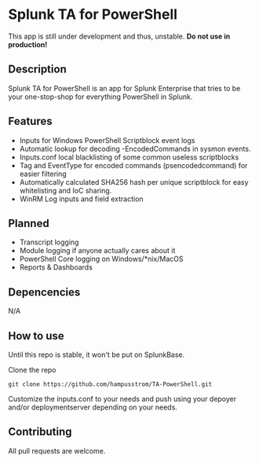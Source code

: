 # Splunk TA for PowerShell
This app is still under development and thus, unstable. 
**Do not use in production!**
## Description
Splunk TA for PowerShell is an app for Splunk Enterprise that tries to be your one-stop-shop for everything PowerShell in Splunk.

## Features
* Inputs for Windows PowerShell Scriptblock event logs
* Automatic lookup for decoding -EncodedCommands in sysmon events.
* Inputs.conf local blacklisting of some common useless scriptblocks
* Tag and EventType for encoded commands (psencodedcommand) for easier filtering
* Automatically calculated SHA256 hash per unique scriptblock for easy whitelisting and IoC sharing.
* WinRM Log inputs and field extraction

## Planned
* Transcript logging
* Module logging if anyone actually cares about it
* PowerShell Core logging on Windows/*nix/MacOS
* Reports & Dashboards

## Depencencies
N/A

## How to use
Until this repo is stable, it won't be put on SplunkBase. 

Clone the repo 

``` git clone https://github.com/hampusstrom/TA-PowerShell.git ```

Customize the inputs.conf to your needs and push using your depoyer and/or deploymentserver depending on your needs.


## Contributing
All pull requests are welcome.
